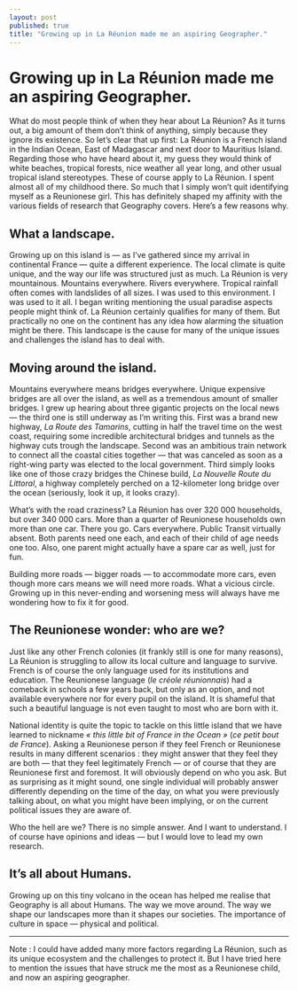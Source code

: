 ```yaml
---
layout: post
published: true
title: "Growing up in La Réunion made me an aspiring Geographer."
---
```

# Growing up in La Réunion made me an aspiring Geographer.
What do most people think of when they hear about La Réunion? As it turns out, a big amount of them don’t think of anything, simply because they ignore its existence. So let’s clear that up first: La Réunion is a French island in the Indian Ocean, East of Madagascar and next door to Mauritius Island.
Regarding those who have heard about it, my guess they would think of white beaches, tropical forests, nice weather all year long, and other usual tropical island stereotypes. These of course apply to La Réunion.
I spent almost all of my childhood there. So much that I simply won’t quit identifying myself as a Reunionese girl.
This has definitely shaped my affinity with the various fields of research that Geography covers. Here’s a few reasons why.

## What a landscape.
Growing up on this island is — as I’ve gathered since my arrival in continental France — quite a different experience. The local climate is quite unique, and the way our life was structured just as much.
La Réunion is very mountainous. Mountains everywhere. Rivers everywhere. Tropical rainfall often comes with landslides of all sizes. I was used to this environment. I was used to it all.
I began writing mentioning the usual paradise aspects people might think of. La Réunion certainly qualifies for many of them. But practically no one on the continent has any idea how alarming the situation might be there. This landscape is the cause for many of the unique issues and challenges the island has to deal with.

## Moving around the island.
Mountains everywhere means bridges everywhere. Unique expensive bridges are all over the island, as well as a tremendous amount of smaller bridges.
I grew up hearing about three gigantic projects on the local news — the third one is still underway as I’m writing this.
First was a brand new highway, _La Route des Tamarins_, cutting in half the travel time on the west coast, requiring some incredible architectural bridges and tunnels as the highway cuts trough the landscape.
Second was an ambitious train network to connect all the coastal cities together — that was canceled as soon as a right-wing party was elected to the local government.
Third simply looks like one of those crazy bridges the Chinese build, _La Nouvelle Route du Littoral_, a highway completely perched on a 12-kilometer long bridge over the ocean (seriously, look it up, it looks crazy).

What’s with the road craziness? La Réunion has over 320 000 households, but over 340 000 cars. More than a quarter of Reunionese households own more than one car.
There you go. Cars everywhere. Public Transit virtually absent. Both parents need one each, and each of their child of age needs one too. Also, one parent might actually have a spare car as well, just for fun.

Building more roads — bigger roads — to accommodate more cars, even though more cars means we will need more roads. What a vicious circle.
Growing up in this never-ending and worsening mess will always have me wondering how to fix it for good.

## The Reunionese wonder: who are we?
Just like any other French colonies (it frankly still is one for many reasons), La Réunion is struggling to allow its local culture and language to survive. French is of course the only language used for its institutions and education.
The Reunionese language (_le créole réunionnais_) had a comeback in schools a few years back, but only as an option, and not available everywhere nor for every pupil on the island. It is shameful that such a beautiful language is not even taught to most who are born with it.

National identity is quite the topic to tackle on this little island that we have learned to nickname _« this little bit of France in the Ocean »_ (_ce petit bout de France_).
Asking a Reunionese person if they feel French or Reunionese results in many different scenarios : they might answer that they feel they are both — that they feel legitimately French — or of course that they are Reunionese first and foremost.
It will obviously depend on who you ask. But as surprising as it might sound, one single individual will probably answer differently depending on the time of the day, on what you were previously talking about, on what you might have been implying, or on the current political issues they are aware of.

Who the hell are we? There is no simple answer. And I want to understand. I of course have opinions and ideas — but I would love to lead my own research.

## It’s all about Humans.
Growing up on this tiny volcano in the ocean has helped me realise that Geography is all about Humans. The way we move around. The way we shape our landscapes more than it shapes our societies. The importance of culture in space — physical and political.
- - - -

Note : I could have added many more factors regarding La Réunion, such as its unique ecosystem and the challenges to protect it. But I have tried here to mention the issues that have struck me the most as a Reunionese child, and now an aspiring geographer.
